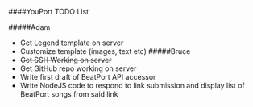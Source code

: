 ####YouPort TODO List

#####Adam
* Get Legend template on server
* Customize template (images, text etc)
#####Bruce
* ~~Get SSH Working on server~~
* Get GitHub repo working on server
* Write first draft of BeatPort API accessor
* Write NodeJS code to respond to link submission and display list of BeatPort songs from said link